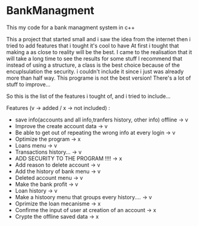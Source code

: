 # BankManagment
This my code for a bank managment system in c++

This a project that started small and i saw the idea from the internet then i tried to add features that i tought it's cool to have
At first i tought that making a as close to reality will be the best. I came to the realisation that it will take a long time to see the results for some stuff
I recommend that instead of using a structure, a class is the best choice because of the encuplsulation the security. i couldn't include it since i just was already more than half way.
This programe is not the best version! There's a lot of stuff to improve...
 
So this is the list of the features i tought of, and i tried to include...

Features (v -> added / x -> not included) :
- save info(accounts and all info,tranfers history, other info) offline -> v
- Improve the create account data -> v
- Be able to get out of repeating the wrong info at every login -> v
- Optimize the program -> x
- Loans menu -> v
- Transactions history...  -> v
- ADD SECURITY TO THE PROGRAM !!!! -> x
- Add reason to delete account -> v 
- Add the history of bank menu -> v
- Deleted account menu  -> v
- Make the bank profit -> v
- Loan history -> v
- Make a histoory menu that groups every history.... -> v
- Oprimize the loan mecanisme -> x
- Confirme the input of user at creation of an account -> x
- Crypte the offline saved data -> x
